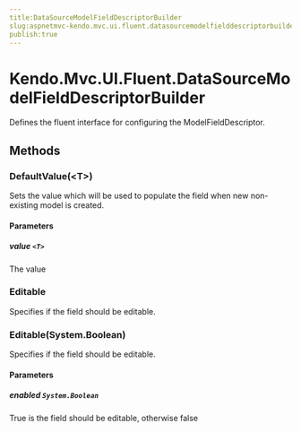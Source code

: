 ```yaml
---
title:DataSourceModelFieldDescriptorBuilder
slug:aspnetmvc-kendo.mvc.ui.fluent.datasourcemodelfielddescriptorbuilder
publish:true
---
```


# Kendo.Mvc.UI.Fluent.DataSourceModelFieldDescriptorBuilder

Defines the fluent interface for configuring the ModelFieldDescriptor.

## Methods

### DefaultValue(\<T\>)
Sets the value which will be used to populate the field when new non-existing model is created.

#### Parameters

##### value `<T>`
The value

### Editable
Specifies if the field should be editable.

### Editable(System.Boolean)
Specifies if the field should be editable.

#### Parameters

##### enabled `System.Boolean`
True is the field should be editable, otherwise false